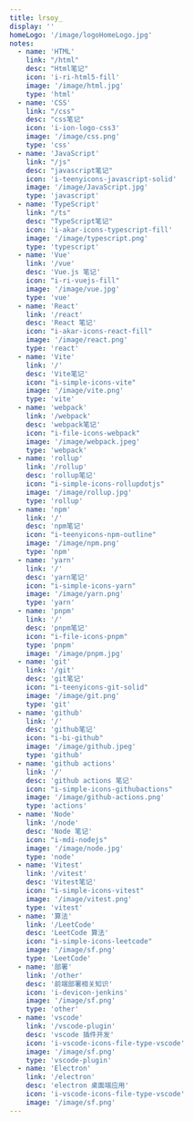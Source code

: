 ```yaml
---
title: lrsoy_
display: ''
homeLogo: '/image/logoHomeLogo.jpg'
notes: 
  - name: 'HTML'
    link: "/html"
    desc: "Html笔记"
    icon: 'i-ri-html5-fill'
    image: '/image/html.jpg'
    type: 'html'
  - name: 'CSS'
    link: "/css"
    desc: "css笔记"
    icon: 'i-ion-logo-css3'
    image: '/image/css.png'
    type: 'css'
  - name: 'JavaScript'
    link: "/js"
    desc: "javascript笔记"
    icon: 'i-teenyicons-javascript-solid'
    image: '/image/JavaScript.jpg'
    type: 'javascript'
  - name: 'TypeScript'
    link: "/ts"
    desc: "TypeScript笔记"
    icon: 'i-akar-icons-typescript-fill'
    image: '/image/typescript.png'
    type: 'typescript'
  - name: 'Vue'
    link: '/vue'
    desc: 'Vue.js 笔记'
    icon: "i-ri-vuejs-fill"
    image: '/image/vue.jpg'
    type: 'vue'
  - name: 'React'
    link: '/react'
    desc: 'React 笔记'
    icon: "i-akar-icons-react-fill"
    image: '/image/react.png'
    type: 'react'
  - name: 'Vite'
    link: '/'
    desc: 'Vite笔记'
    icon: "i-simple-icons-vite"
    image: '/image/vite.png'
    type: 'vite'
  - name: 'webpack'
    link: '/webpack'
    desc: 'webpack笔记'
    icon: "i-file-icons-webpack"
    image: '/image/webpack.jpeg'
    type: 'webpack'
  - name: 'rollup'
    link: '/rollup'
    desc: 'rollup笔记'
    icon: "i-simple-icons-rollupdotjs"
    image: '/image/rollup.jpg'
    type: 'rollup'
  - name: 'npm'
    link: '/'
    desc: 'npm笔记'
    icon: "i-teenyicons-npm-outline"
    image: '/image/npm.png'
    type: 'npm'
  - name: 'yarn'
    link: '/'
    desc: 'yarn笔记'
    icon: "i-simple-icons-yarn"
    image: '/image/yarn.png'
    type: 'yarn'
  - name: 'pnpm'
    link: '/'
    desc: 'pnpm笔记'
    icon: "i-file-icons-pnpm"
    type: 'pnpm'
    image: '/image/pnpm.jpg'
  - name: 'git'
    link: '/git'
    desc: 'git笔记'
    icon: "i-teenyicons-git-solid"
    image: '/image/git.png'
    type: 'git'
  - name: 'github'
    link: '/'
    desc: 'github笔记'
    icon: "i-bi-github"
    image: '/image/github.jpeg'
    type: 'github'
  - name: 'github actions'
    link: '/'
    desc: 'github actions 笔记'
    icon: "i-simple-icons-githubactions"
    image: '/image/github-actions.png'
    type: 'actions'
  - name: 'Node'
    link: '/node'
    desc: 'Node 笔记'
    icon: "i-mdi-nodejs"
    image: '/image/node.jpg'
    type: 'node'
  - name: 'Vitest'
    link: '/vitest'
    desc: 'Vitest笔记'
    icon: "i-simple-icons-vitest"
    image: '/image/vitest.png'
    type: 'vitest'
  - name: '算法'
    link: '/LeetCode'
    desc: 'LeetCode 算法'
    icon: "i-simple-icons-leetcode"
    image: '/image/sf.png'
    type: 'LeetCode'
  - name: '部署'
    link: '/other'
    desc: '前端部署相关知识'
    icon: 'i-devicon-jenkins'
    image: '/image/sf.png'
    type: 'other'
  - name: 'vscode'
    link: '/vscode-plugin'
    desc: 'vscode 插件开发'
    icon: 'i-vscode-icons-file-type-vscode'
    image: '/image/sf.png'
    type: 'vscode-plugin'
  - name: 'Electron'
    link: '/electron'
    desc: 'electron 桌面端应用'
    icon: 'i-vscode-icons-file-type-vscode'
    image: '/image/sf.png'
---
```


<!-- @layout-full-width -->
<NewListNotes :notes="frontmatter.notes"/>
